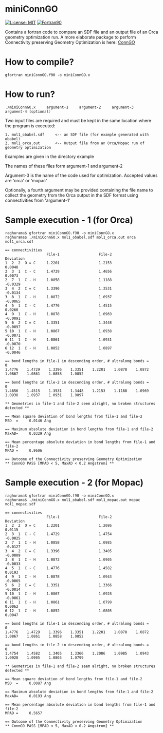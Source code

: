 # miniConnGO

[![License: MIT](https://img.shields.io/badge/License-MIT-yellow.svg)](https://opensource.org/licenses/MIT)
[![Fortran90](https://img.shields.io/badge/Language-Fortran90-red.svg)](https://en.wikipedia.org/wiki/Fortran)


Contains a fortran code to compare an SDF file and an output file of an Orca geometry optimization run. A more elaborate package to perform Connectivity preserving Geometry Optimization is here: [ConnGO](https://github.com/raghurama123/ConnGO)

# How to compile?

    gfortran miniConnGO.f90 -o miniConnGO.x


# How to run? 


    ./miniConnGO.x     argument-1     argument-2     argument-3     argument-4 (optional) 

                   
Two input files are required and must be kept in the same location where the program is executed: 

    1. mol1_obabel.sdf     <-- an SDF file (for example generated with obabel)
    2. mol1_orca.out       <-- Output file from an Orca/Mopac run of geometry optimization
    
Examples are given in the directory example

The names of these files form argument-1 and argument-2 

Argument-3 is the name of the code used for optimization. Accepted values are 'orca' or 'mopac'

Optionally, a fourth argument may be provided containing the file name to collect the geometry from the Orca output in the SDF format using connectivities
from 'argument-1'

# Sample execution - 1 (for Orca)

    raghurama$ gfortran miniConnGO.f90 -o miniConnGO.x
    raghurama$ ./miniConnGO.x mol1_obabel.sdf mol1_orca.out orca mol1_orca.sdf

    == connectivities
                       File-1                  File-2                Deviation
    1  2  2  O = C     1.2201                  1.2153                  0.0048
    2  3  1  C - C     1.4729                  1.4656                  0.0073
    2  7  1  C - H     1.0858                  1.1188                 -0.0329
    3  4  2  C = C     1.3396                  1.3531                 -0.0134
    3  8  1  C - H     1.0872                  1.0937                 -0.0065
    4  5  1  C - C     1.4776                  1.4515                  0.0260
    4  9  1  C - H     1.0878                  1.0969                 -0.0091
    5  6  2  C = C     1.3351                  1.3448                 -0.0097
    5 10  1  C - H     1.0867                  1.0938                 -0.0071
    6 11  1  C - H     1.0861                  1.0931                 -0.0070
    6 12  1  C - H     1.0852                  1.0897                 -0.0046

    == bond lengths in file-1 in descending order, # ultralong bonds =    0
    1.4776    1.4729    1.3396    1.3351    1.2201    1.0878    1.0872    1.0867    1.0861    1.0858    1.0852

    == bond lengths in file-2 in descending order, # ultralong bonds =    0
    1.4656    1.4515    1.3531    1.3448    1.2153    1.1188    1.0969    1.0938    1.0937    1.0931    1.0897

    ** Geometries in file-1 and file-2 seem alright, no broken structures detected **

    == Mean square deviation of bond lengths from file-1 and file-2
    MSD  =     0.0146 Ang

    == Maximum absolute deviation in bond lengths from file-1 and file-2
    MaxAD=     0.0329 Ang

    == Mean percentage absolute deviation in bond lengths from file-1 and file-2
    MPAD =     0.9606

    == Outcome of the Connectivity preserving Geometry Optimization
    ** ConnGO PASS [MPAD < 5, MaxAD < 0.2 Angstrom] **
    
# Sample execution - 2 (for Mopac)

    raghurama$ gfortran miniConnGO.f90 -o miniConnGO.x
    raghurama$ ./miniConnGO.x mol1_obabel.sdf mol1_mopac.out mopac mol1_mopac.sdf

    == connectivities
                       File-1                  File-2                Deviation
    1  2  2  O = C     1.2201                  1.2086                  0.0115
    2  3  1  C - C     1.4729                  1.4754                 -0.0025
    2  7  1  C - H     1.0858                  1.0985                 -0.0127
    3  4  2  C = C     1.3396                  1.3405                 -0.0009
    3  8  1  C - H     1.0872                  1.0905                 -0.0033  
    4  5  1  C - C     1.4776                  1.4582                  0.0193
    4  9  1  C - H     1.0878                  1.0943                 -0.0065
    5  6  2  C = C     1.3351                  1.3366                 -0.0014
    5 10  1  C - H     1.0867                  1.0928                 -0.0061
    6 11  1  C - H     1.0861                  1.0799                  0.0062
    6 12  1  C - H     1.0852                  1.0805                  0.0047
 
    == bond lengths in file-1 in descending order, # ultralong bonds =    0
    1.4776    1.4729    1.3396    1.3351    1.2201    1.0878    1.0872    1.0867    1.0861    1.0858    1.0852

    == bond lengths in file-2 in descending order, # ultralong bonds =    0
    1.4754    1.4582    1.3405    1.3366    1.2086    1.0985    1.0943    1.0928    1.0905    1.0805    1.0799

    ** Geometries in file-1 and file-2 seem alright, no broken structures detected **

    == Mean square deviation of bond lengths from file-1 and file-2
    MSD  =     0.0087 Ang

    == Maximum absolute deviation in bond lengths from file-1 and file-2
    MaxAD=     0.0193 Ang

    == Mean percentage absolute deviation in bond lengths from file-1 and file-2
    MPAD =     0.5657

    == Outcome of the Connectivity preserving Geometry Optimization
    ** ConnGO PASS [MPAD < 5, MaxAD < 0.2 Angstrom] **


